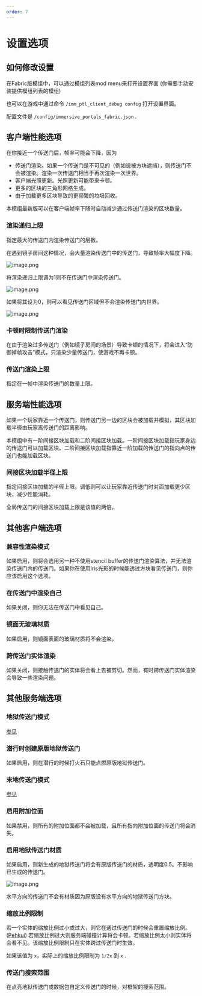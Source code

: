 ```yaml
---
order: 7
---
```




# 设置选项

## 如何修改设置

在Fabric版模组中，可以通过模组列表mod menu来打开设置界面 (你需要手动安装提供模组列表的模组)

也可以在游戏中通过命令 `/imm_ptl_client_debug config` 打开设置界面。

配置文件是 `/config/immersive_portals_fabric.json` .

## 客户端性能选项

在你接近一个传送门后，帧率可能会下降，因为

* 传送门渲染。如果一个传送门是不可见的（例如说被方块遮挡），则传送门不会被渲染。渲染一次传送门相当于再次渲染一次世界。
* 客户端光照更新。光照更新可能带来卡顿。
* 更多的区块的三角形网格生成。
* 由于加载更多区块导致的更频繁的垃圾回收。

本模组最新版可以在客户端帧率下降时自动减少通过传送门渲染的区块数量。

### 渲染递归上限

指定最大的传送门内渲染传送门的层数。

在遇到镜子房间这种情况，会大量渲染传送门中的传送门，导致帧率大幅度下降。

![image.png](https://i.loli.net/2021/11/20/xs9Fb6JDjgWNRlh.png)

将渲染递归上限调为1则不在传送门中渲染传送门。

![image.png](https://i.loli.net/2021/11/20/8a9IntyHuMRBVcN.png)

如果将其设为0，则可以看见传送门区域但不会渲染传送门内世界。

![image.png](https://i.loli.net/2021/11/20/NCKAx3HQZfDVrb7.png)

### 卡顿时限制传送门渲染

在由于渲染过多传送门（例如镜子房间的场景）导致卡顿的情况下，将会进入“防御掉帧攻击”模式，只渲染少量传送门，使游戏不再卡顿。

### 传送门渲染上限

指定在一帧中渲染传送门的数量上限。

## 服务端性能选项

如果一个玩家靠近一个传送门，则传送门另一边的区块会被加载并模拟，其区块加载半径由玩家离传送门的距离影响。

本模组中有一阶间接区块加载和二阶间接区块加载。一阶间接区块加载指玩家身边的传送门可以加载区块。二阶间接区块加载指靠近一阶加载的传送门的指向点的传送门也能加载区块。

### 间接区块加载半径上限

指定间接区块加载的半径上限。调低则可以让玩家靠近传送门时对面加载更少区块，减少性能消耗。

全局传送门的间接区块加载上限是该值的两倍。

## 其他客户端选项

### 兼容性渲染模式

如果启用，则将会选用另一种不使用stencil buffer的传送门渲染算法，并无法渲染传送门内的传送门。如果你在使用Iris光影的时候能透过方块看见传送门，则你应该启用这个选项。

### 在传送门中渲染自己

如果关闭，则你无法在传送门中看见自己。

### 镜面无玻璃材质

如果启用，则镜面表面的玻璃材质将不会渲染。

### 跨传送门实体渲染

如果关闭，则接触传送门的实体将会看上去被剪切。然而，有时跨传送门实体渲染会导致一些渲染问题。

## 其他服务端选项

### 地狱传送门模式

[参见](./Portals#nether-portals)

### 潜行时创建原版地狱传送门

如果启用，则在潜行的时候打火石只能点燃原版地狱传送门。

### 末地传送门模式

[参见](./Portals#end-portals)

### 启用附加位面

如果禁用，则所有的附加位面都不会被加载，且所有指向附加位面的传送门将会消失。

### 启用地狱传送门材质

如果启用，则新生成的地狱传送门将会有原版传送门的材质，透明度0.5。不影响已生成的传送门。

![image.png](https://i.loli.net/2021/11/20/regLGPdYoUv9MHC.png)

水平方向的传送门不会有材质因为原版没有水平方向的地狱传送门方块。

### 缩放比例限制

若一个实体的缩放比例过小或过大，则它在通过传送门的时候会重置缩放比例。([Pehkui](https://www.curseforge.com/minecraft/mc-mods/pehkui)) 若缩放比例过大则服务端碰撞计算将会卡顿。若缩放比例太小则实体将会看不见。该缩放比例限制只在实体跨过传送门时生效。

如果该值为 `x`，实际上的缩放比例限制为 `1/2x` 到 `x` .

### 传送门搜索范围

在点亮地狱传送门或数据包自定义传送门的时候，对框架的搜索范围。



